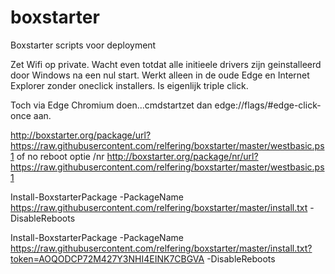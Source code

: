 # boxstarter
Boxstarter scripts voor deployment

Zet Wifi op private.
Wacht even totdat alle initieele drivers zijn geinstalleerd door Windows na een nul start.
Werkt alleen in de oude Edge en Internet Explorer zonder oneclick installers. Is eigenlijk triple click.

Toch via Edge Chromium doen...cmdstartzet dan edge://flags/#edge-click-once aan.

http://boxstarter.org/package/url?https://raw.githubusercontent.com/relfering/boxstarter/master/westbasic.ps1
of no reboot optie /nr
http://boxstarter.org/package/nr/url?https://raw.githubusercontent.com/relfering/boxstarter/master/westbasic.ps1


Install-BoxstarterPackage -PackageName https://raw.githubusercontent.com/relfering/boxstarter/master/install.txt -DisableReboots

Install-BoxstarterPackage -PackageName https://raw.githubusercontent.com/relfering/boxstarter/master/install.txt?token=AOQODCP72M427Y3NHI4EINK7CBGVA -DisableReboots
